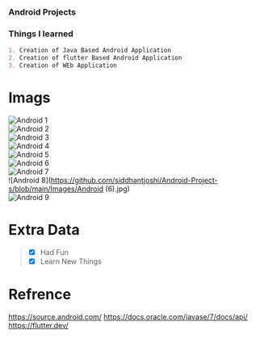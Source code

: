 ### Android Projects

### Things I learned

```markdown
1. Creation of Java Based Android Application
2. Creation of flutter Based Android Application
3. Creation of WEb Application
```

# Imags 
![Android 1](https://github.com/siddhantjoshi/Android-Project-s/blob/main/Images/Android%20(1).gif)<br>
![Android 2](https://github.com/siddhantjoshi/Android-Project-s/blob/main/Images/Android%20(2).gif)<br>
![Android 3](https://github.com/siddhantjoshi/Android-Project-s/blob/main/Images/Android%20(3).gif)<br>
![Android 4](https://github.com/siddhantjoshi/Android-Project-s/blob/main/Images/Android%20(4).gif)<br>
![Android 5](https://github.com/siddhantjoshi/Android-Project-s/blob/main/Images/Android%20(5).gif)<br>
![Android 6](https://github.com/siddhantjoshi/Android-Project-s/blob/main/Images/Android%20(5).gif)<br>
![Android 7](https://github.com/siddhantjoshi/Android-Project-s/blob/main/Images/Android(6).jpg)<br>
![Android 8](https://github.com/siddhantjoshi/Android-Project-s/blob/main/Images/Android (6).jpg)<br>
![Android 9](https://github.com/siddhantjoshi/Android-Project-s/blob/main/Images/Android%20(8).gif)<br>


# Extra Data
>- [x] Had Fun 
>- [x] Learn New Things

# Refrence
https://source.android.com/
https://docs.oracle.com/javase/7/docs/api/
https://flutter.dev/
